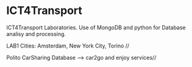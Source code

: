 # ICT4Transport
ICT4Transport Laboratories. Use of MongoDB and python for Database analisy and processing.

LAB1
Cities: Amsterdam, New York City, Torino //

Polito CarSharing Database --> car2go and enjoy services//

